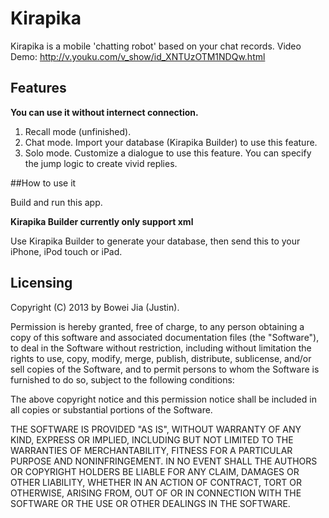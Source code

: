# Kirapika

Kirapika is a mobile 'chatting robot' based on your chat records.
Video Demo: http://v.youku.com/v_show/id_XNTUzOTM1NDQw.html

## Features

**You can use it without internect connection.**

1. Recall mode (unfinished).
2. Chat mode. Import your database (Kirapika Builder) to use this feature.
3. Solo mode. Customize a dialogue to use this feature. You can specify the jump logic to create vivid replies.

##How to use it

Build and run this app.

**Kirapika Builder currently only support xml**

Use Kirapika Builder to generate your database, then send this to your iPhone, iPod touch or iPad.

## Licensing 

Copyright (C) 2013 by Bowei Jia (Justin).

Permission is hereby granted, free of charge, to any person obtaining a copy
of this software and associated documentation files (the "Software"), to deal
in the Software without restriction, including without limitation the rights
to use, copy, modify, merge, publish, distribute, sublicense, and/or sell
copies of the Software, and to permit persons to whom the Software is
furnished to do so, subject to the following conditions:

The above copyright notice and this permission notice shall be included in
all copies or substantial portions of the Software.

THE SOFTWARE IS PROVIDED "AS IS", WITHOUT WARRANTY OF ANY KIND, EXPRESS OR
IMPLIED, INCLUDING BUT NOT LIMITED TO THE WARRANTIES OF MERCHANTABILITY,
FITNESS FOR A PARTICULAR PURPOSE AND NONINFRINGEMENT. IN NO EVENT SHALL THE
AUTHORS OR COPYRIGHT HOLDERS BE LIABLE FOR ANY CLAIM, DAMAGES OR OTHER
LIABILITY, WHETHER IN AN ACTION OF CONTRACT, TORT OR OTHERWISE, ARISING FROM,
OUT OF OR IN CONNECTION WITH THE SOFTWARE OR THE USE OR OTHER DEALINGS IN
THE SOFTWARE.



